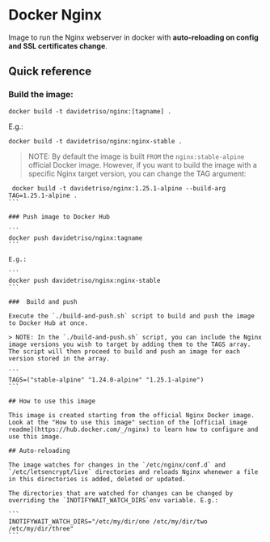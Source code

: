 # Docker Nginx

Image to run the Nginx webserver in docker with **auto-reloading on config and SSL certificates change**.

## Quick reference

### Build the image:

```
docker build -t davidetriso/nginx:[tagname] .
```

E.g.:

```
docker build -t davidetriso/nginx:nginx-stable .
```

> NOTE: By default the image is built `FROM` the `nginx:stable-alpine` official Docker image. However, if you want to build the image with a specific Nginx target version, you can change the TAG argument:

````
 docker build -t davidetriso/nginx:1.25.1-alpine --build-arg TAG=1.25.1-alpine . 
```

### Push image to Docker Hub

```
docker push davidetriso/nginx:tagname
```

E.g.:

```
docker push davidetriso/nginx:nginx-stable
```

###  Build and push

Execute the `./build-and-push.sh` script to build and push the image to Docker Hub at once.

> NOTE: In the `./build-and-push.sh` script, you can include the Nginx image versions you wish to target by adding them to the TAGS array. The script will then proceed to build and push an image for each version stored in the array.

```
TAGS=("stable-alpine" "1.24.0-alpine" "1.25.1-alpine")
```

## How to use this image

This image is created starting from the official Nginx Docker image. Look at the "How to use this image" section of the [official image readme](https://hub.docker.com/_/nginx) to learn how to configure and use this image.

## Auto-reloading

The image watches for changes in the `/etc/nginx/conf.d` and `/etc/letsencrypt/live` directories and reloads Nginx whenewer a file in this directories is added, deleted or updated.

The directories that are watched for changes can be changed by overriding the `INOTIFYWAIT_WATCH_DIRS`env variable. E.g.: 

```
INOTIFYWAIT_WATCH_DIRS="/etc/my/dir/one /etc/my/dir/two /etc/my/dir/three"
```
